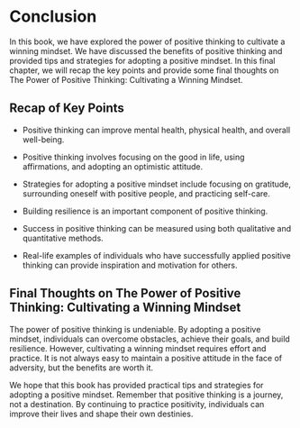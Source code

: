 # Conclusion

In this book, we have explored the power of positive thinking to cultivate a winning mindset. We have discussed the benefits of positive thinking and provided tips and strategies for adopting a positive mindset. In this final chapter, we will recap the key points and provide some final thoughts on The Power of Positive Thinking: Cultivating a Winning Mindset.

Recap of Key Points
-------------------

* Positive thinking can improve mental health, physical health, and overall well-being.

* Positive thinking involves focusing on the good in life, using affirmations, and adopting an optimistic attitude.

* Strategies for adopting a positive mindset include focusing on gratitude, surrounding oneself with positive people, and practicing self-care.

* Building resilience is an important component of positive thinking.

* Success in positive thinking can be measured using both qualitative and quantitative methods.

* Real-life examples of individuals who have successfully applied positive thinking can provide inspiration and motivation for others.

Final Thoughts on The Power of Positive Thinking: Cultivating a Winning Mindset
-------------------------------------------------------------------------------

The power of positive thinking is undeniable. By adopting a positive mindset, individuals can overcome obstacles, achieve their goals, and build resilience. However, cultivating a winning mindset requires effort and practice. It is not always easy to maintain a positive attitude in the face of adversity, but the benefits are worth it.

We hope that this book has provided practical tips and strategies for adopting a positive mindset. Remember that positive thinking is a journey, not a destination. By continuing to practice positivity, individuals can improve their lives and shape their own destinies.
